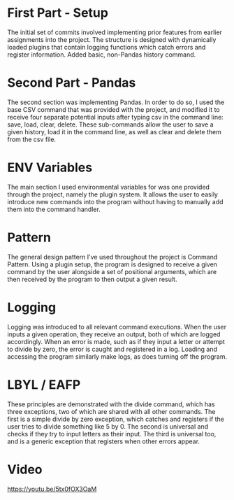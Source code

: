 # First Part - Setup

The initial set of commits involved implementing prior features from earlier assignments into the project. The structure is designed with dynamically loaded plugins that contain logging functions which catch errors and register information. Added basic, non-Pandas history command.

# Second Part - Pandas

The second section was implementing Pandas. In order to do so, I used the base CSV command that was provided with the project, and modified it to receive four separate potential inputs after typing csv in the command line: save, load, clear, delete. These sub-commands allow the user to save a given history, load it in the command line, as well as clear and delete them from the csv file. 

# ENV Variables

The main section I used environmental variables for was one provided through the project, namely the plugin system. It allows the user to easily introduce new commands into the program without having to manually add them into the command handler.

# Pattern

The general design pattern I've used throughout the project is Command Pattern. Using a plugin setup, the program is designed to receive a given command by the user alongside a set of positional arguments, which are then received by the program to then output a given result.

# Logging

Logging was introduced to all relevant command executions. When the user inputs a given operation, they receive an output, both of which are logged accordingly. When an error is made, such as if they input a letter or attempt to divide by zero, the error is caught and registered in a log. Loading and accessing the program similarly make logs, as does turning off the program. 

# LBYL / EAFP 

These principles are demonstrated with the divide command, which has three exceptions, two of which are shared with all other commands. The first is a simple divide by zero exception, which catches and registers if the user tries to divide something like 5 by 0. The second is universal and checks if they try to input letters as their input. The third is universal too, and is a generic exception that registers when other errors appear.

# Video

https://youtu.be/5tx0fOX3OaM

